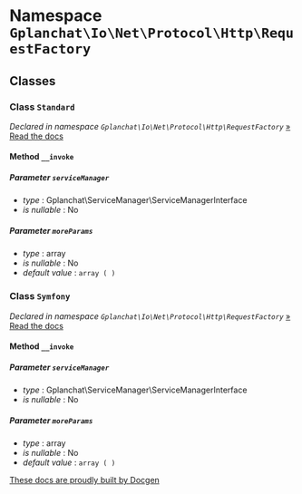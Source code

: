 Namespace `Gplanchat\Io\Net\Protocol\Http\RequestFactory`
==========



## Classes

### Class `Standard`

_Declared in namespace `Gplanchat\Io\Net\Protocol\Http\RequestFactory`_ [» Read the docs](Gplanchat-Io-Net-Protocol-Http-RequestFactory.md#class-standard)



#### Method `__invoke`



##### Parameter `serviceManager`


* *type* : Gplanchat\ServiceManager\ServiceManagerInterface
* *is nullable* : No


##### Parameter `moreParams`


* *type* : array
* *is nullable* : No
* *default value* : `array (
)`




### Class `Symfony`

_Declared in namespace `Gplanchat\Io\Net\Protocol\Http\RequestFactory`_ [» Read the docs](Gplanchat-Io-Net-Protocol-Http-RequestFactory.md#class-symfony)



#### Method `__invoke`



##### Parameter `serviceManager`


* *type* : Gplanchat\ServiceManager\ServiceManagerInterface
* *is nullable* : No


##### Parameter `moreParams`


* *type* : array
* *is nullable* : No
* *default value* : `array (
)`






[These docs are proudly built by Docgen](https://github.com/gplanchat/php-docgen)